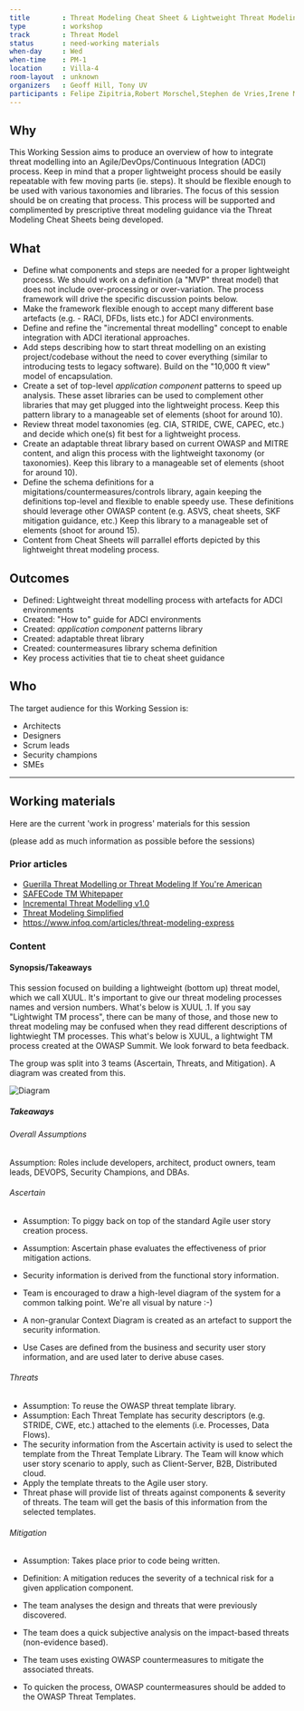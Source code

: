 ```yaml
---
title        : Threat Modeling Cheat Sheet & Lightweight Threat Modeling (Part I)
type         : workshop
track        : Threat Model
status       : need-working materials
when-day     : Wed
when-time    : PM-1
location     : Villa-4
room-layout  : unknown
organizers   : Geoff Hill, Tony UV
participants : Felipe Zipitria,Robert Morschel,Stephen de Vries,Irene Michlin, Steven Wierckx, Aruna Katugampola, Christian Martorella
---
```


## Why

This Working Session aims to produce an overview of how to integrate threat modelling into an Agile/DevOps/Continuous Integration (ADCI) process. Keep in mind that a proper lightweight process should be easily repeatable with few moving parts (ie. steps). It should be flexible enough to be used with various taxonomies and libraries.  The focus of this session should be on creating that process. This process will be supported and complimented by prescriptive threat modeling guidance via the Threat Modeling Cheat Sheets being developed.


## What

- Define what components and steps are needed for a proper lightweight process. We should work on a definition (a "MVP" threat model) that does not include over-processing or over-variation. The process framework will drive the specific discussion points below.
- Make the framework flexible enough to accept many different base artefacts (e.g. - RACI, DFDs, lists etc.) for ADCI environments.
- Define and refine the "incremental threat modelling" concept to enable integration with ADCI iterational approaches.
- Add steps describing how to start threat modelling on an existing project/codebase without the need to cover everything (similar to introducing tests to legacy software). Build on the "10,000 ft view" model of encapsulation.
- Create a set of top-level *application component* patterns to speed up analysis. These asset libraries can be used to complement other libraries that may get plugged into the lightweight process. Keep this pattern library to a manageable set of elements  (shoot for around 10).
- Review threat model taxonomies (eg. CIA, STRIDE, CWE, CAPEC, etc.) and decide which one(s) fit best for a lightweight process.
- Create an adaptable threat library based on current OWASP and MITRE content, and align this process with the lightweight taxonomy (or taxonomies). Keep this library to a manageable set of elements (shoot for around 10).
- Define the schema definitions for a migitations/countermeasures/controls library, again keeping the definitions top-level and flexible to enable speedy use. These definitions should leverage other OWASP content (e.g. ASVS, cheat sheets, SKF mitigation guidance, etc.) Keep this library to a manageable set of elements (shoot for around 15).
- Content from Cheat Sheets will parrallel efforts depicted by this lightweight threat modeling process.

## Outcomes

- Defined: Lightweight threat modelling process with artefacts for ADCI environments
- Created: "How to" guide for ADCI environments
- Created: *application component* patterns library
- Created: adaptable threat library
- Created: countermeasures library schema definition
- Key process activities that tie to cheat sheet guidance

## Who

The target audience for this Working Session is:

- Architects
- Designers
- Scrum leads
- Security champions
- SMEs

---

## Working materials

Here are the current 'work in progress' materials for this session

(please add as much information as possible before the sessions)

### Prior articles

- [Guerilla Threat Modelling or Threat Modeling If You're American](https://blogs.msdn.microsoft.com/ptorr/2005/02/22/guerrilla-threat-modelling-or-threat-modeling-if-youre-american/)
- [SAFECode TM Whitepaper](https://www.safecode.org/wp-content/uploads/2017/05/SAFECode_TM_Whitepaper.pdf)
- [Incremental Threat Modelling v1.0](http://schd.ws/hosted_files/appseceurope2017/df/Incremental%20Threat%20Modelling%20v1.0.pptx)
- [Threat Modeling Simplified](https://www.safaribooksonline.com/blog/2016/02/09/threat-modeling-simplified/)
- https://www.infoq.com/articles/threat-modeling-express


### Content

#### Synopsis/Takeaways

This session focused on building a lightweight (bottom up) threat model, which we call XUUL.  It's important to give our threat modeling processes names and version numbers.  What's below is XUUL .1.  If you say "Lightwight TM process", there can be many of those, and those new to threat modeling may be confused when they read different descriptions of lightwieght TM processes.  This what's below is XUUL, a lightwight TM process created at the OWASP Summit.  We look forward to beta feedback.



The group was split into 3 teams (Ascertain, Threats, and Mitigation).  A diagram was created from this.

![Diagram](https://raw.githubusercontent.com/OWASP/owasp-summit-2017/master/Working-Sessions/Threat-Model/cheat-sheet/lightweight.jpg)

##### Takeaways

###### Overall Assumptions
Assumption: Roles include developers, architect, product owners, team leads, DEVOPS, Security Champions, and DBAs.

###### Ascertain
- Assumption: To piggy back on top of the standard Agile user story creation process.
- Assumption: Ascertain phase evaluates the effectiveness of prior mitigation actions.

- Security information is derived from the functional story information.
- Team is encouraged to draw a high-level diagram of the system for a common talking point. We're all visual by nature :-)
- A non-granular Context Diagram is created as an artefact to support the security information.
- Use Cases are defined from the business and security user story information, and are used later to derive abuse cases.

###### Threats
- Assumption:  To reuse the OWASP threat template library.
- Assumption: Each Threat Template has security descriptors (e.g. STRIDE, CWE, etc.) attached to the elements (i.e. Processes, Data Flows).
- The security information from the Ascertain activity is used to select the template from the Threat Template Library. The Team will know which user story scenario to apply, such as Client-Server, B2B, Distributed cloud.
- Apply the template threats to the Agile user story.
- Threat phase will provide list of threats against components & severity of threats. The team will get the basis of this information from the selected templates.

###### Mitigation
- Assumption: Takes place prior to code being written.

- Definition: A mitigation reduces the severity of a technical risk for a given application component.

- The team analyses the design and threats that were previously discovered.
- The team does a quick subjective analysis on the impact-based threats (non-evidence based).
- The team uses existing OWASP countermeasures to mitigate the associated threats.
- To quicken the process, OWASP countermeasures should be added to the OWASP Threat Templates.
